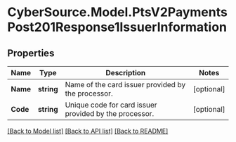 # CyberSource.Model.PtsV2PaymentsPost201Response1IssuerInformation
## Properties

Name | Type | Description | Notes
------------ | ------------- | ------------- | -------------
**Name** | **string** | Name of the card issuer provided by the processor.  | [optional] 
**Code** | **string** | Unique code for card issuer provided by the processor.  | [optional] 

[[Back to Model list]](../README.md#documentation-for-models) [[Back to API list]](../README.md#documentation-for-api-endpoints) [[Back to README]](../README.md)

